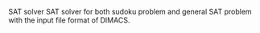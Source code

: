 SAT solver
SAT solver for both sudoku problem and general SAT problem with the input file format of DIMACS.
